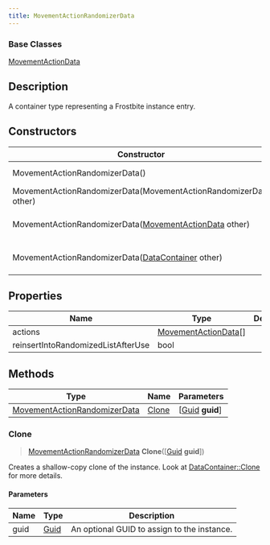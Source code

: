 ```yaml
---
title: MovementActionRandomizerData
---
```

### Base Classes

[MovementActionData](/vext/ref/fb/movementactiondata/)

## Description

A container type representing a Frostbite instance entry.

## Constructors

| Constructor                                                                             | Description                                                                                                                                     |
| --------------------------------------------------------------------------------------- | ----------------------------------------------------------------------------------------------------------------------------------------------- |
| MovementActionRandomizerData()                                                          | Create a new instance of this container type.                                                                                                   |
| MovementActionRandomizerData(MovementActionRandomizerData other)                        | Create a reference copy of an instance of the same type.                                                                                        |
| MovementActionRandomizerData([MovementActionData](/vext/ref/fb/movementactiondata/) other)            | Upcast an instance of type [MovementActionData](/vext/ref/fb/movementactiondata/) to [MovementActionRandomizerData](/vext/ref/fb/movementactionrandomizerdata/).            |
| MovementActionRandomizerData([DataContainer](/vext/ref/shared/class/datacontainer) other) | Upcast an instance of type [DataContainer](/vext/ref/shared/class/datacontainer) to [MovementActionRandomizerData](/vext/ref/fb/movementactionrandomizerdata/). |

## Properties

| Name                               | Type                                         | Description |
| ---------------------------------- | -------------------------------------------- | ----------- |
| actions                            | [MovementActionData](/vext/ref/fb/movementactiondata/)\[\] |             |
| reinsertIntoRandomizedListAfterUse | bool                                         |             |

## Methods

| Type                                                         | Name            | Parameters                                     |
| ------------------------------------------------------------ | --------------- | ---------------------------------------------- |
| [MovementActionRandomizerData](/vext/ref/fb/movementactionrandomizerdata/) | [Clone](#clone) | \[[Guid](/vext/ref/shared/class/guid) **guid**\] |

### Clone

> [MovementActionRandomizerData](/vext/ref/fb/movementactionrandomizerdata/) **Clone**(\[[Guid](/vext/ref/shared/class/guid) **guid**\])

Creates a shallow-copy clone of the instance. Look at [DataContainer::Clone](/vext/ref/shared/class/datacontainer#clone) for more details.

#### Parameters

| Name | Type         | Description                                 |
| ---- | ------------ | ------------------------------------------- |
| guid | [Guid](/vext/ref/shared/class/guid/) | An optional GUID to assign to the instance. |
